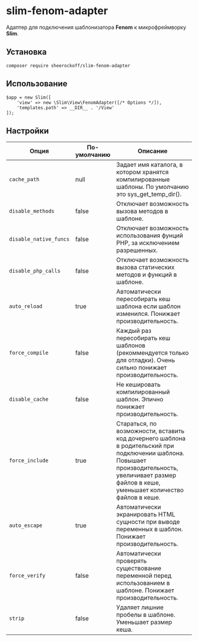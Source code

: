 # slim-fenom-adapter

Адаптер для подключения шаблонизатора **Fenom** к микрофреймворку **Slim**.


## Установка

`composer require sheerockoff/slim-fenom-adapter`


## Использование

    $app = new Slim([
        'view' => new \Slim\View\FenomAdapter([/* Options */]),
        'templates.path' => __DIR__ . '/View'
    ]);


## Настройки

Опция | По-умолчанию | Описание
--- | --- | ---
`cache_path` | null | Задает имя каталога, в котором хранятся компилированные шаблоны. По умолчанию это sys_get_temp_dir().
`disable_methods` | false | Отключает возможность вызова методов в шаблоне.
`disable_native_funcs` | false | Отключает возможность использования фунций PHP, за исключением разрешенных.
`disable_php_calls` | false | Отключает возможность вызова статических методов и функций в шаблоне.
`auto_reload` | true | Автоматически пересобирать кеш шаблона если шаблон изменился. Понижает производительность.
`force_compile` | false | Каждый раз пересобирать кеш шаблонов (рекоммендуется только для отладки). Очень сильно понижает производительность.
`disable_cache` | false | Не кешировать компилированный шаблон. Эпично понижает производительность.
`force_include` | true | Стараться, по возможности, вставить код дочернего шаблона в родительский при подключении шаблона. Повышает производительность, увеличивает размер файлов в кеше, уменьшает количество файлов в кеше.
`auto_escape` | true | Автоматически экранировать HTML сущности при выводе переменных в шаблон. Понижает производительность.
`force_verify` | false | Автоматически проверять существование переменной перед использованием в шаблоне. Понижает производительность.
`strip` | false | Удаляет лишние пробелы в шаблоне. Уменьшает размер кеша.

